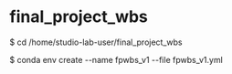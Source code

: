 # final_project_wbs
 
$ cd /home/studio-lab-user/final_project_wbs

$ conda env create --name fpwbs_v1 --file fpwbs_v1.yml